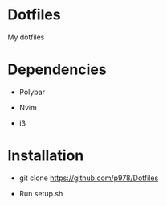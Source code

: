 # Dotfiles
My dotfiles 

# Dependencies
- Polybar

- Nvim

- i3

# Installation 
- git clone https://github.com/p978/Dotfiles

- Run setup.sh
